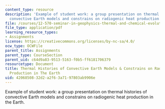```yaml
---
content_type: resource
description: 'Example of student work: a group presentation on thermal histories of
  convective Earth models and constrains on radiogenic heat production in the Earth.'
file: /courses/12-570-seminar-in-geophysics-thermal-and-chemical-evolution-of-the-earth-spring-2005/4206850832d2a2f63a7197803ab9906e_150205_group2.pdf
file_type: application/pdf
learning_resource_types:
- Assignments
license: https://creativecommons.org/licenses/by-nc-sa/4.0/
ocw_type: OCWFile
parent_title: Assignments
parent_type: CourseSection
parent_uid: c64d9a83-9513-5163-f0b5-ff6181706379
resourcetype: Document
title: Thermal Histories of Convective Earth Models & Constrains on Radiogenic Heat
  Production in The Earth
uid: 42068508-32d2-a2f6-3a71-97803ab9906e
---
```

Example of student work: a group presentation on thermal histories of convective Earth models and constrains on radiogenic heat production in the Earth.